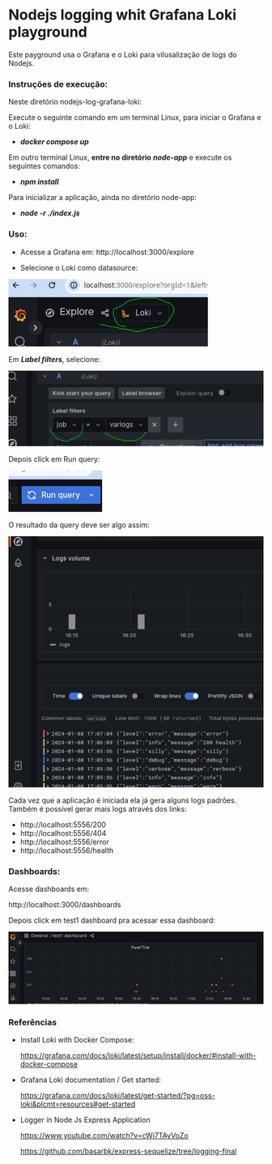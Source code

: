 # Nodejs logging whit Grafana Loki playground

Este payground usa o Grafana e o Loki para vilusalização de logs do Nodejs.

### Instruções de execução:

Neste diretório nodejs-log-grafana-loki:

Execute o seguinte comando em um terminal Linux, para iniciar o Grafana e o Loki:

* **_docker compose up_**

Em outro terminal Linux, **entre no diretório** ***node-app*** e execute os seguintes comandos:

* **_npm install_**

Para inicializar a aplicação, ainda no diretório node-app:

* **_node -r ./index.js_**



### Uso:

* Acesse a Grafana em: http://localhost:3000/explore

* Selecione o Loki como datasource: 

![img.png](readme-images/img.png)

Em ***Label filters***, selecione:

![img_1.png](readme-images/img_1.png)

Depois click em Run query:

![img_2.png](readme-images/img_2.png)

O resultado da query deve ser algo assim:

![img_3.png](readme-images/img_3.png)


Cada vez que a aplicação é iniciada ela já gera alguns logs padrões.
Também é possível gerar mais logs através dos links:

*  http://localhost:5556/200
*  http://localhost:5556/404
*  http://localhost:5556/error
*  http://localhost:5556/health

### Dashboards:

Acesse dashboards em:

http://localhost:3000/dashboards

Depois click em test1 dashboard pra acessar essa dashboard:

![img.png](readme-images/img4.png)

### Referências

* Install Loki with Docker Compose: 

  https://grafana.com/docs/loki/latest/setup/install/docker/#install-with-docker-compose


* Grafana Loki documentation / Get started:

  https://grafana.com/docs/loki/latest/get-started/?pg=oss-loki&plcmt=resources#get-started


* Logger in Node Js Express Application

  https://www.youtube.com/watch?v=cWi7TAyVoZo

  https://github.com/basarbk/express-sequelize/tree/logging-final
